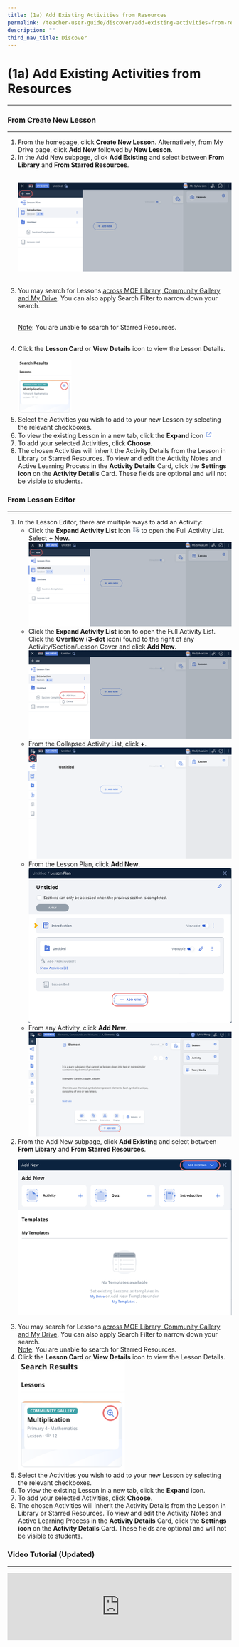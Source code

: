 ```yaml
---
title: (1a) Add Existing Activities from Resources
permalink: /teacher-user-guide/discover/add-existing-activities-from-resources/
description: ""
third_nav_title: Discover
---
```

<h1>(1a) Add Existing Activities from Resources</h1>
<hr>

<h3>From Create New Lesson</h3>

<hr>

<ol>
  <li>From the homepage, click <strong>Create New Lesson</strong>. Alternatively, from My Drive page, click <strong>Add New</strong> followed by <strong>New Lesson</strong>.</li>
  <li>In the Add New subpage, click <strong>Add Existing</strong> and select between <strong>From Library</strong> and <strong>From Starred Resources</strong>.</li>
  <br>
	
<a target="_blank" href="/images/2Teacher/D-AddNew.png"><img alt="D-AddNew" src="/images/2Teacher/D-AddNew.png"></a>
	
  <br>
  <li>You may search for Lessons <a href="/teacher-user-guide/discover/search-for-resources/">across MOE Library, Community Gallery and My Drive</a>. You can also apply Search Filter to narrow down your search.</li>
  <br>
	<p><u>Note</u>: You are unable to search for Starred Resources.</p>
  <br>
  <li>Click the <strong>Lesson Card</strong> or <strong>View Details</strong> icon to view the Lesson Details.</li>
  <br>
<a target="_blank" href="/images/2Teacher/D-AddExistingLesson.png">
  <img style="width: 25%;" alt="D-AddExistingLesson" src="/images/2Teacher/D-AddExistingLesson.png">
</a>

  <br>
  <li>Select the Activities you wish to add to your new Lesson by selecting the relevant checkboxes.</li>
  <li>To view the existing Lesson in a new tab, click the <strong>Expand</strong> icon 
<img style="width:1rem; display: inline;" src="/images/Assets/ExternalLink32.svg"></li>
  <li>To add your selected Activities, click <strong>Choose</strong>.</li>
  <li>The chosen Activities will inherit the Activity Details from the Lesson in Library or Starred Resources. To view and edit the Activity Notes and Active Learning Process in the <strong>Activity Details</strong> Card, click the <strong>Settings icon</strong> on the <strong>Activity Details</strong> Card. These fields are optional and will not be visible to students.</li>
</ol>

<h3>From Lesson Editor</h3>

<hr>

<ol>
    <li>In the Lesson Editor, there are multiple ways to add an Activity:
        <ul>
            <li>Click the <strong>Expand Activity List</strong> icon <img style="width:1rem; display: inline;" src="/images/Icons/ActivityListExpand.svg"> to open the Full Activity List. Select <strong>+ New</strong>.
<br>
               <a target="_blank" href="/images/2Teacher/D-AddNew.png"><img alt="D-AddNew" src="/images/2Teacher/D-AddNew.png"></a>
</li>
            <li>Click the <strong>Expand Activity List</strong> icon to open the Full Activity List. Click the <strong>Overflow</strong> (<strong>3-dot</strong> icon) found to the right of any Activity/Section/Lesson Cover and click <strong>Add New</strong>.
							
<br>
  <a target="_blank" href="/images/2Teacher/D-AddNew2.png"><img alt="D-AddNew2" src="/images/2Teacher/D-AddNew2.png"></a></li>
            <li>From the Collapsed Activity List, click <strong>+</strong>.<br>
<a target="_blank" href="/images/2Teacher/D-AddNew4.png"><img alt="D-AddNew4" src="/images/2Teacher/D-AddNew4.png"></a></li>
            <li>From the Lesson Plan, click <strong>Add New</strong>.<br>
   <a target="_blank" href="/images/2Teacher/D-AddNew1.png"><img alt="D-AddNew1" src="/images/2Teacher/D-AddNew1.png"></a></li>
            <li>From any Activity, click <strong>Add New</strong>. 
  <a target="_blank" href="/images/2Teacher/D-AddNew3.png"><img alt="D-AddNew3" src="/images/2Teacher/D-AddNew3.png"></a></li>			
        </ul>
    </li>
    <li>From the Add New subpage, click <strong>Add Existing</strong> and select between <strong>From Library</strong> and <strong>From Starred Resources</strong>.  
			
<a target="_blank" href="/images/2Teacher/D-AddNew5.png"><img alt="D-AddNew5" src="/images/2Teacher/D-AddNew5.png"></a></li>
    <li>You may search for Lessons <a href="teacher/discover/SearchForResources.html">across MOE Library, Community Gallery and My Drive</a>. You can also apply Search Filter to narrow down your search.
			<br><u>Note</u>: You are unable to search for Starred Resources.
    </li>
    <li>Click the <strong>Lesson Card</strong> or <strong>View Details</strong> icon to view the Lesson Details.
        <br>
	<a target="_blank" href="/images/2Teacher/D-AddExistingLesson.png"><img style="width: 50%;" alt="D-AddExistingLesson" src="/images/2Teacher/D-AddExistingLesson.png"></a>			
    </li>
    <li>Select the Activities you wish to add to your new Lesson by selecting the relevant checkboxes.</li>
    <li>To view the existing Lesson in a new tab, click the <strong>Expand</strong> icon.</li>
    <li>To add your selected Activities, click <strong>Choose</strong>.</li>
    <li>The chosen Activities will inherit the Activity Details from the Lesson in Library or Starred Resources. To view and edit the Activity Notes and Active Learning Process in the <strong>Activity Details</strong> Card, click the <strong>Settings icon</strong> on the <strong>Activity Details</strong> Card. These fields are optional and will not be visible to students.</li>
</ol>

<h3>Video Tutorial (Updated)</h3>
<hr>
<div class="bp-youtube">
<iframe allowfullscreen="" allow="accelerometer; autoplay; clipboard-write; encrypted-media; gyroscope; picture-in-picture; web-share" frameborder="0" title="SLS R19 - Search for Resources" src="https://www.youtube.com/embed/IBlWycX4PBE" height="100%" width="100%"></iframe>
</div>